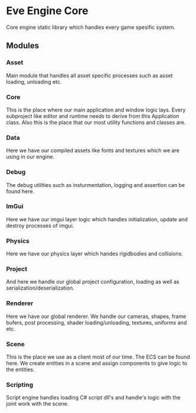 # Eve Engine Core

Core engine static library which handles every game spesific system.

## Modules

### Asset

Main module that handles all asset specific processes such as asset loading, unloading etc.

### Core

This is the place where our main application and window logic lays. Every subproject like editor and runtime needs
to derive from this Application class. Also this is the place that our most utility functions and classes are.

### Data

Here we have our compiled assets like fonts and textures which we are using in our engine.

### Debug

The debug utilities such as insturmentation, logging and assertion can be found here.

### ImGui

Here we have our imgui layer logic which handles initialization, update and destroy processes of imgui.

### Physics

Here we have our physics layer which handes rigidbodies and collisions.

### Project

And here we handle our global project configuration, loading as well as serialization/deserialization.

### Renderer

Here we have our global renderer. We handle our cameras, shapes, frame bufers, post processing, shader loading/unloading,
textures, uniforms and etc.

### Scene

This is the place we use as a client most of our time. The ECS can be found here. We create entities in a scene and assign
components to give logic to the entities.

### Scripting

Script engine handles loading C# script dll's and handle's logic with the joint work with the scene.
